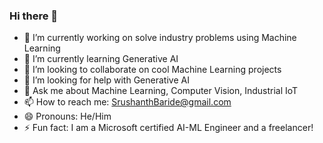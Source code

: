 ### Hi there 👋


- 🔭 I’m currently working on solve industry problems using Machine Learning
- 🌱 I’m currently learning Generative AI
- 👯 I’m looking to collaborate on cool Machine Learning projects
- 🤔 I’m looking for help with Generative AI
- 💬 Ask me about Machine Learning, Computer Vision, Industrial IoT
- 📫 How to reach me: SrushanthBaride@gmail.com
- 😄 Pronouns: He/Him
- ⚡ Fun fact: I am a Microsoft certified AI-ML Engineer and a freelancer!
